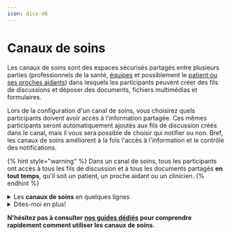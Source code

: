 ```yaml
---
icon: dice-d6
---
```


# Canaux de soins

Les canaux de soins sont des espaces sécurisés partagés entre plusieurs parties (professionnels de la santé, [équipes](equipes.md) et possiblement le [patient ou ses proches aidants](communication-patients-et-proche-aidants.md)) dans lesquels les participants peuvent créer des fils de discussions et déposer des documents, fichiers multimédias et formulaires.

Lors de la configuration d'un canal de soins, vous choisirez quels participants doivent avoir accès à l'information partagée. Ces mêmes participants seront automatiquement ajoutés aux fils de discussion créés dans le canal, mais il vous sera possible de choisir qui notifier ou non. Bref, les canaux de soins améliorent à la fois l'accès à l'information et le contrôle des notifications.

{% hint style="warning" %}
Dans un canal de soins, tous les participants ont accès à tous les fils de discussion et à tous les documents partagés **en tout temps**, qu'il soit un patient, un proche aidant ou un clinicien.
{% endhint %}

<details>

<summary>Les <strong>canaux de soins</strong> en quelques lignes</summary>

* Un canal de soins regroupe en quelque sorte une “équipe de soins” dans laquelle se produisent des discussions. Ainsi, les fils de discussion peuvent être classés dans une fiche patient puis dans un canal de soins spécifique.
* Les canaux de soins permettent de rejoindre toute l'équipe de soins en un seul clic, sans devoir ajouter tous les participants 1 à 1.
  * Par exemple, sous la fiche d’un patient, on pourrait retrouver le canal de soins "Prescriptions" qui regroupe le médecin, l’infirmière et le pharmacien du patient. Toutes les discussions au sujet des prescriptions seront regroupées dans ce canal de soins.
* Les discussions créées dans un canal peuvent inclure tous les intervenants de l’équipe de soins ou un sous-ensemble de celle-ci. Cela permet de notifier les bonnes personnes sans déranger les autres tout en s'assurant qu'elles aient tout de même accès à l'information partagée.
* La communication avec un patient ou un membre de son entourage se fait via l'invitation de ces derniers dans un canal de soins.

</details>

<details>

<summary>Dites-moi en plus!</summary>

* Un canal de soins est toujours associé à une fiche-patient.
* Ces canaux sont titrés afin d'offrir un contexte immédiatement reconnaissable par les membres de l'équipe de soins (par exemple : "Soins de confort", "Mal de dos chronique", "Soins multidisciplinaires", "Hospitalisation" etc.).
* Un membre de l'équipe de soins d'un patient ayant créé ou ayant été invité dans un canal de soins (ex. : son médecin de famille, le pharmacien, l'infirmière de soins à domicile) peut aisément initier des fils de discussion avec un ou plusieurs autres membres de l'équipe de soins, sur demande.
* L'équipe d'un canal de soins peut comprendre :
  * des individus intervenants de santé
  * le [patient ou des membres de l'entourage du patient](communication-patients-et-proche-aidants.md) (ex. : famille, proche aidant)
  * des [équipes](equipes.md)
* Lorsqu'une équipe de travail est invitée dans un canal de soins, on peut y désigner l'un de ses membres comme personne responsable du patient à un moment précis.
* Le membre désigné d'une équipe de travail pour un canal de soins particulier peut changer avec le temps, soit par une intervention manuelle, soit par le biais d'une intégration avec un système source de gestion des horaires (personne de garde) ou de dossier patient (personne responsable du patient).
* Les discussions créées dans un canal peuvent inclure tous les intervenants de l'équipe de soins ou un sous-ensemble de celle-ci.
* L'équipe de soins rassemblée dans un canal de ce type peut être composée de membres provenant d'une même organisation ou de différentes organisations, puisque tous se trouvent au sein d'un seul et unique réseau.
  * Lorsque le consentement du patient est implicite entre les différentes parties (ex. : différentes équipes au sein d'un hôpital), le consentement n'est pas demandé puisqu'il n'est pas nécessaire.
  * Lorsqu'un utilisateur ou une équipe est invitée dans un canal de soins mais qu'il n'y a pas de consentement implicite du patient entre la partie qui invite et celle qui est invitée, Braver demande et collige que la personne qui invite ait obtenu le consentement du patient à inclure l'autre partie dans le canal de soins.
* Un canal de soins peut être créé automatiquement par le biais d'une intégration avec un système tiers, par exemple suite à un événement qui nécessite un échange d'information entre des professionnels désignés.
* Lors d'une invitation à être inclus dans un canal de soins, l'invité a le choix d'accepter ou de décliner l'invitation, sauf pour les patients ou proches aidants.

</details>

**N'hésitez pas à consulter** [**nos guides dédiés**](https://support.braver.net/guides/pour-les-professionnels/canaux-de-soins) **pour comprendre rapidement comment utiliser les canaux de soins.**
